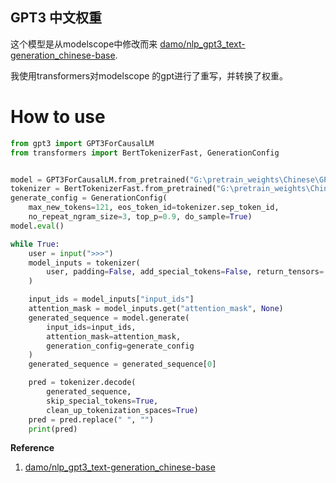 ## GPT3 中文权重

这个模型是从modelscope中修改而来 [damo/nlp_gpt3_text-generation_chinese-base](https://modelscope.cn/models/damo/nlp_gpt3_text-generation_chinese-base/summary). 

我使用transformers对modelscope 的gpt进行了重写，并转换了权重。


# How to use
```python
from gpt3 import GPT3ForCausalLM
from transformers import BertTokenizerFast, GenerationConfig


model = GPT3ForCausalLM.from_pretrained("G:\pretrain_weights\Chinese\GPT\gpt3-base-zh")
tokenizer = BertTokenizerFast.from_pretrained("G:\pretrain_weights\Chinese\GPT\gpt3-base-zh")
generate_config = GenerationConfig(
    max_new_tokens=121, eos_token_id=tokenizer.sep_token_id,
    no_repeat_ngram_size=3, top_p=0.9, do_sample=True)
model.eval()

while True:
    user = input(">>>")
    model_inputs = tokenizer(
        user, padding=False, add_special_tokens=False, return_tensors='pt'
    )

    input_ids = model_inputs["input_ids"]
    attention_mask = model_inputs.get("attention_mask", None)
    generated_sequence = model.generate(
        input_ids=input_ids,
        attention_mask=attention_mask,
        generation_config=generate_config
    )
    generated_sequence = generated_sequence[0]

    pred = tokenizer.decode(
        generated_sequence,
        skip_special_tokens=True,
        clean_up_tokenization_spaces=True)
    pred = pred.replace(" ", "")
    print(pred)
```

**Reference**  
1. [damo/nlp_gpt3_text-generation_chinese-base](https://modelscope.cn/models/damo/nlp_gpt3_text-generation_chinese-base/summary)